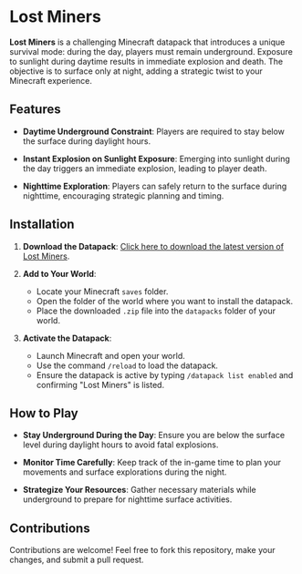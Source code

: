 # Lost Miners

**Lost Miners** is a challenging Minecraft datapack that introduces a unique survival mode: during the day, players must remain underground. Exposure to sunlight during daytime results in immediate explosion and death. The objective is to surface only at night, adding a strategic twist to your Minecraft experience.

## Features

- **Daytime Underground Constraint**: Players are required to stay below the surface during daylight hours.

- **Instant Explosion on Sunlight Exposure**: Emerging into sunlight during the day triggers an immediate explosion, leading to player death.

- **Nighttime Exploration**: Players can safely return to the surface during nighttime, encouraging strategic planning and timing.

## Installation

1. **Download the Datapack**: [Click here to download the latest version of Lost Miners](https://github.com/tomjpeg/lost-miners/archive/refs/heads/main.zip).

2. **Add to Your World**:
   - Locate your Minecraft `saves` folder.
   - Open the folder of the world where you want to install the datapack.
   - Place the downloaded `.zip` file into the `datapacks` folder of your world.

3. **Activate the Datapack**:
   - Launch Minecraft and open your world.
   - Use the command `/reload` to load the datapack.
   - Ensure the datapack is active by typing `/datapack list enabled` and confirming "Lost Miners" is listed.

## How to Play

- **Stay Underground During the Day**: Ensure you are below the surface level during daylight hours to avoid fatal explosions.

- **Monitor Time Carefully**: Keep track of the in-game time to plan your movements and surface explorations during the night.

- **Strategize Your Resources**: Gather necessary materials while underground to prepare for nighttime surface activities.

## Contributions

Contributions are welcome! Feel free to fork this repository, make your changes, and submit a pull request.

